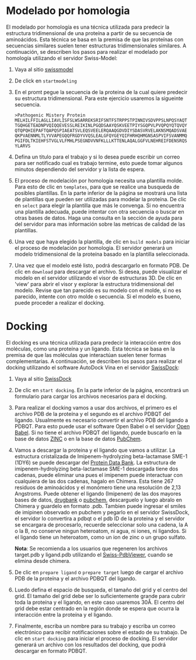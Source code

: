 # Modelado por homologia

El modelado por homología es una técnica utilizada para predecir la estructura tridimensional de una proteína a partir de su secuencia de aminoácidos. Esta técnica se basa en la premisa de que las proteínas con secuencias similares suelen tener estructuras tridimensionales similares. A continuación, se describen los pasos para realizar el modelado por homología utilizando el servidor Swiss-Model:

1. Vaya al sitio [swissmodel](https://swissmodel.expasy.org)

2. De click en ```startmodeling```

3. En el promt pegue la secuencia de la proteina de la cual quiere predecir su estructura tridimensional. Para este ejercicio usaremos la sigueinte secuencia.
   
    ```
    >Pathogenic Mistery Protein
    MELHILFFILAGLLIAVLISFSLWSARREKSRIFSNTFSTRPPSTPINNIVSDVPPSLNPQSYAQT
    TGQHGETEADNPVQIQQEVESSLREIKINLPGQDSAAYQSKVEETPIYSGQPVLPVQPQYQTQVQY
    QTQPQHIEPAFTQAPQSPIAEATSVLEQSVEELERQAAQGDVDIYSDASVRVELAKNSMQADSVAE
    QKPVAENNMLTLYVVAPEGQQFRGDYVVQSLEALGFQYGEYQIFHRHQHMGNSASPVIFSVANMMQ
    PGIFDLTKIEHFSTVGLVLFMHLPSEGNDVVNFKLLLKTTENLAQALGGFVLNEHREIFDENSRQS
    YLARVS
    ```

4. Defina un titulo para el trabajo y si lo desea puede escribir un correo para ser notificado cual es trabajo termine, esto puede tomar algunos minutos dependiendo del servidor y la lista de espera.

5. El proceso de modelación por homologia necesita una plantilla molde. Para esto de clic en ```templates```, para que se realice una busqueda de posibles plantillas. En la parte inferior de la página se mostrará una lista de plantillas que pueden ser utilizadas para modelar la proteína. De clic en ```select``` para elegir la plantilla que más le convenga. Si no encuentra una plantilla adecuada, puede intentar con otra secuencia o buscar en otras bases de datos. Haga una consulta en la sección de ayuda para del servidor para mas información sobre las metricas de calidad de las plantillas.

6. Una vez que haya elegido la plantilla, de clic en ```build models``` para iniciar el proceso de modelación por homologia. El servidor generará un modelo tridimensional de la proteína basado en la plantilla seleccionada.

7. Una vez que el modelo esté listo, podrá descargarlo en formato PDB. De clic en ```download``` para descargar el archivo. Si desea, puede visualizar el modelo en el servidor utilizando el visor de estructuras 3D. De clic en 'view' para abrir el visor y explorar la estructura tridimensional del modelo. Revise que tan parecido es su modelo con el molde, si no es parecido, intente con otro molde o secuencia. Si el modelo es bueno, puede proceder a realizar el docking.

# Docking

El docking es una técnica utilizada para predecir la interacción entre dos moléculas, como una proteína y un ligando. Esta técnica se basa en la premisa de que las moléculas que interactúan suelen tener formas complementarias. A continuación, se describen los pasos para realizar el docking utilizando el software AutoDock Vina en el servidor [SwissDock](https://www.swissdock.ch):

1. Vaya al sitio [SwissDock](https://www.swissdock.ch)

2. De clic en ```start docking```. En la parte inferior de la página, encontrará un formulario para cargar los archivos necesarios para el docking.

3. Para realizar el docking vamos a usar dos archivos, el primero es el archivo PDB de la proteína y el segundo es el archivo PDBQT del ligando. Usualmente es necesario convertir el archivo PDB del ligando a PDBQT. Para esto puede usar el software Open Babel o el servidor [Open Babel](http://openbabel.org/wiki/Main_Page). Si no tiene el archivo PDBQT del ligando, puede buscarlo en la base de datos [ZINC](http://zinc.docking.org/) o en la base de datos [PubChem](https://pubchem.ncbi.nlm.nih.gov/).

4. Vamos a descargar la proteina y el ligando que vamos a utilizar. La estructura cristalizada de Imipenem-hydrolyzing beta-lactamase SME-1 (1DY6) se puede descargar del [Protein Data Bank](http://www.rcsb.org). La estructura de imipenem-hydrolyzing beta-lactamase SME-1 descargada tiene dos cadenas, puede eliminar una pues el imipenem puede interactuar con cualquiera de las dos cadenas, hagalo en Chimera. Esta tiene 267 residuos de aminoácidos y el monómero tiene una resolución de 2,13 Angstroms. Puede obtener el ligando (Imipenem) de las dos mayores bases de datos, [drugbank](http://www.drugbank.ca/) o [pubchem](http://pubchem.ncbi.nlm.nih.gov/), descarguelo y luego abralo en Chimera y guardelo en formato .pdb. Tambien puede ingresar el smiles de imipinen observado en pubchem y pegarlo en el servidor SwissDock, el servidor lo convertira a pdbqt o el pdb ID de la proteina y el servidor se encargara de procesarlo, recuerde seleccionar solo una cadena, la A o la B, no conserve ningun heteroatom, ni agua, ni iones, ni ligandos. Si el ligando tiene un heteroatom, como un ion de zinc o un grupo sulfato.

    **Nota**: Se recomienda a los usuarios que regeneren los archivos target.pdb y ligand.pdb utilizando el [Swiss-PdbViewer](http://spdbv.unil.ch/), cuando se elimina desde chimera.

4. De clic en ```prepare ligand``` o ```prepare target``` luego de cargar el archivo PDB de la proteína y el archivo PDBQT del ligando.

5. Luedo defina el espacio de busqueda, el tamaño del grid y el centro del grid. El tamaño del grid debe ser lo suficientemente grande para cubrir toda la proteína y el ligando, en este caso usaremos 30Å. El centro del grid debe estar centrado en la región donde se espera que ocurra la interacción entre la proteína y el ligando.

6. Finalmente, escriba un nombre para su trabajo y escriba un correo electrónico para recibir notificaciones sobre el estado de su trabajo. De clic en ```start docking``` para iniciar el proceso de docking. El servidor generará un archivo con los resultados del docking, que podrá descargar en formato PDBQT.

